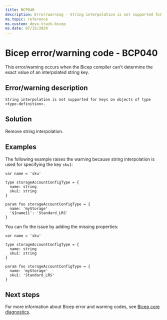 ```yaml
---
title: BCP040
description: Error/warning - String interpolation is not supported for keys on objects of type <type-definition>.
ms.topic: reference
ms.custom: devx-track-bicep
ms.date: 07/15/2024
---
```


# Bicep error/warning code - BCP040

This error/warning occurs when the Bicep compiler can't determine the exact value of an interpolated string key.

## Error/warning description

`String interpolation is not supported for keys on objects of type <type-definition>.`

## Solution

Remove string interpolation.

## Examples

The following example raises the warning because string interpolation is used for specifying the key `sku1`:

```bicep
var name = 'sku'

type storageAccountConfigType = {
  name: string
  sku1: string
}

param foo storageAccountConfigType = {
  name: 'myStorage'
  '${name}1': 'Standard_LRS' 
}
```

You can fix the issue by adding the missing properties:

```bicep
var name = 'sku'

type storageAccountConfigType = {
  name: string
  sku1: string
}

param foo storageAccountConfigType = {
  name: 'myStorage'
  sku1: 'Standard_LRS' 
}
```

## Next steps

For more information about Bicep error and warning codes, see [Bicep core diagnostics](../bicep-core-diagnostics.md).
